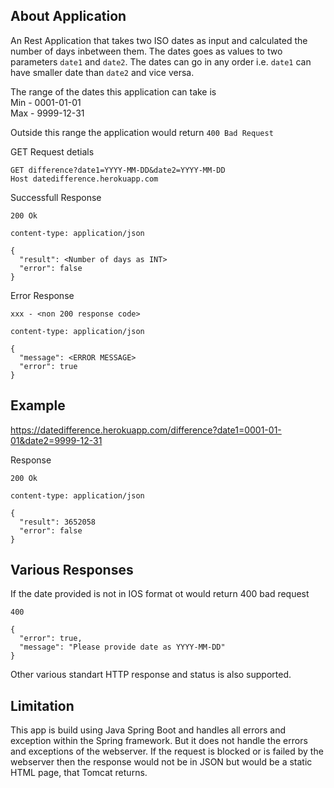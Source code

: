 About Application
---
An Rest Application that takes two ISO dates as input and calculated the number of days inbetween them. The dates goes as values to two parameters `date1` and `date2`. The dates can go in any order i.e. `date1` can have smaller date than `date2` and vice versa.

The range of the dates this application can take is <br/>
Min - 0001-01-01 <br/>
Max - 9999-12-31 <br/>

Outside this range the application would return ```400 Bad Request```

GET Request detials
```
GET difference?date1=YYYY-MM-DD&date2=YYYY-MM-DD
Host datedifference.herokuapp.com
```

Successfull Response
```
200 Ok
```
```
content-type: application/json
```
```
{
  "result": <Number of days as INT>
  "error": false
}
```

Error Response
```
xxx - <non 200 response code>
```
```
content-type: application/json
```
```
{
  "message": <ERROR MESSAGE>
  "error": true
}
```

Example
----
https://datedifference.herokuapp.com/difference?date1=0001-01-01&date2=9999-12-31

Response <br/>
```
200 Ok
```
```
content-type: application/json
```
```
{
  "result": 3652058
  "error": false
}
```

Various Responses
---
If the date provided is not in IOS format ot would return 400 bad request 
```
400
```
```
{
  "error": true,
  "message": "Please provide date as YYYY-MM-DD"
}
```
Other various standart HTTP response and status is also supported.

Limitation
---
This app is build using Java Spring Boot and handles all errors and exception within the Spring framework. But it does not handle the errors and exceptions of the webserver. If the request is blocked or is failed by the webserver then the response would not be in JSON but would be a static HTML page, that Tomcat returns.
